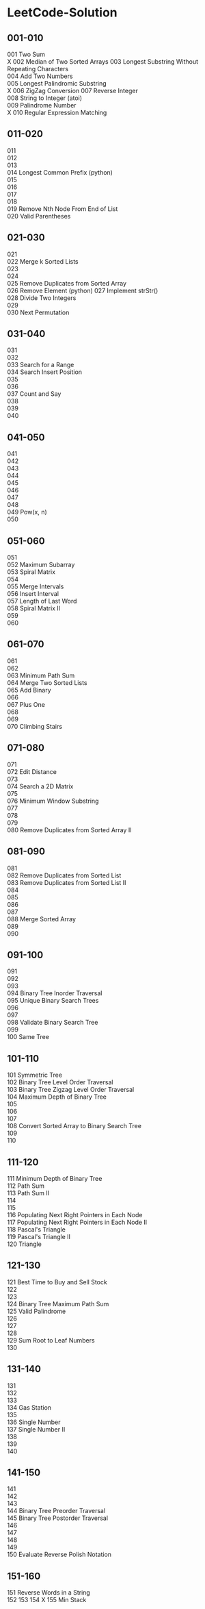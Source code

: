 LeetCode-Solution
=================  

001-010  
-------  
001 Two Sum  
X 002 Median of Two Sorted Arrays
003 Longest Substring Without Repeating Characters  
004 Add Two Numbers  
005 Longest Palindromic Substring  
X 006 ZigZag Conversion 
007 Reverse Integer  
008 String to Integer (atoi)  
009 Palindrome Number  
X 010 Regular Expression Matching  
  
011-020  
-------  
011  
012  
013  
014 Longest Common Prefix (python)  
015  
016  
017  
018  
019 Remove Nth Node From End of List  
020 Valid Parentheses  
  
021-030  
-------  
021  
022 Merge k Sorted Lists  
023  
024  
025 Remove Duplicates from Sorted Array  
026 Remove Element (python) 
027 Implement strStr()  
028 Divide Two Integers  
029  
030 Next Permutation  
  
031-040  
-------  
031  
032  
033 Search for a Range  
034 Search Insert Position  
035  
036  
037 Count and Say  
038  
039  
040  
  
041-050  
-------  
041  
042  
043  
044  
045  
046  
047  
048  
049 Pow(x, n)  
050    
  
051-060  
-------  
051  
052 Maximum Subarray  
053 Spiral Matrix  
054  
055 Merge Intervals  
056 Insert Interval  
057 Length of Last Word  
058 Spiral Matrix II   
059  
060  

061-070  
-------  
061  
062  
063 Minimum Path Sum  
064 Merge Two Sorted Lists  
065 Add Binary  
066  
067 Plus One  
068  
069  
070 Climbing Stairs  

071-080  
-------  
071   
072 Edit Distance   
073  
074 Search a 2D Matrix  
075  
076 Minimum Window Substring  
077  
078  
079  
080 Remove Duplicates from Sorted Array II  

081-090  
-------  
081  
082 Remove Duplicates from Sorted List  
083 Remove Duplicates from Sorted List II  
084  
085  
086  
087  
088 Merge Sorted Array  
089  
090  
  
091-100  
-------  
091  
092  
093  
094 Binary Tree Inorder Traversal  
095 Unique Binary Search Trees  
096  
097  
098 Validate Binary Search Tree  
099  
100 Same Tree  

101-110  
-------  
101 Symmetric Tree  
102 Binary Tree Level Order Traversal  
103 Binary Tree Zigzag Level Order Traversal  
104 Maximum Depth of Binary Tree  
105  
106  
107  
108 Convert Sorted Array to Binary Search Tree  
109  
110  

111-120  
-------  
111 Minimum Depth of Binary Tree  
112 Path Sum  
113 Path Sum II  
114  
115  
116 Populating Next Right Pointers in Each Node  
117 Populating Next Right Pointers in Each Node II  
118 Pascal's Triangle  
119 Pascal's Triangle II  
120 Triangle   

121-130  
-------  
121 Best Time to Buy and Sell Stock  
122  
123  
124 Binary Tree Maximum Path Sum  
125 Valid Palindrome  
126  
127  
128  
129 Sum Root to Leaf Numbers  
130  

131-140  
-------  
131  
132  
133  
134 Gas Station  
135  
136 Single Number  
137 Single Number II  
138  
139  
140  

141-150  
-------  
141  
142  
143  
144 Binary Tree Preorder Traversal  
145 Binary Tree Postorder Traversal  
146  
147  
148  
149  
150 Evaluate Reverse Polish Notation  
  
151-160  
-------  
151 Reverse Words in a String  
152 
153 
154 
X 155 Min Stack  
